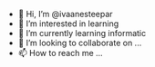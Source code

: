 - 👋 Hi, I’m @ivaanesteepar
- 👀 I’m interested in learning
- 🌱 I’m currently learning informatic
- 💞️ I’m looking to collaborate on ...
- 📫 How to reach me ...

<!---
ivaanesteepar/ivaanesteepar is a ✨ special ✨ repository because its `README.md` (this file) appears on your GitHub profile.
You can click the Preview link to take a look at your changes.
--->
